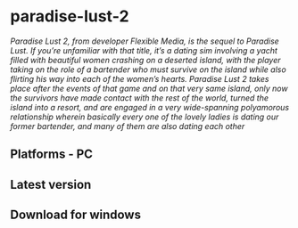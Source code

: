 # paradise-lust-2

*Paradise Lust 2, from developer Flexible Media, is the sequel to Paradise Lust. If you’re unfamiliar with that title, it’s a dating sim involving a yacht filled with beautiful women crashing on a deserted island, with the player taking on the role of a bartender who must survive on the island while also flirting his way into each of the women’s hearts. Paradise Lust 2 takes place after the events of that game and on that very same island, only now the survivors have made contact with the rest of the world, turned the island into a resort, and are engaged in a very wide-spanning polyamorous relationship wherein basically every one of the lovely ladies is dating our former bartender, and many of them are also dating each other*

## Platforms - PC

## Latest version

## Download for windows
